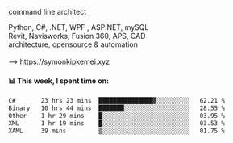 command line architect

Python, C#, .NET, WPF , ASP.NET, mySQL <br>
Revit, Navisworks, Fusion 360, APS, CAD <br>
architecture, opensource & automation<br>
<br>
--> https://symonkipkemei.xyz

#### 📊 This week, I spent time on:
<!--START_SECTION:waka-->

```txt
C#       23 hrs 23 mins  ███████████████▓░░░░░░░░░   62.21 %
Binary   10 hrs 44 mins  ███████░░░░░░░░░░░░░░░░░░   28.55 %
Other    1 hr 29 mins    █░░░░░░░░░░░░░░░░░░░░░░░░   03.95 %
XML      1 hr 19 mins    █░░░░░░░░░░░░░░░░░░░░░░░░   03.53 %
XAML     39 mins         ▒░░░░░░░░░░░░░░░░░░░░░░░░   01.75 %
```

<!--END_SECTION:waka-->
